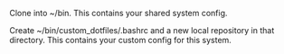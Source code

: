 Clone into ~/bin. This contains your shared system config. 

Create ~/bin/custom_dotfiles/.bashrc and a new local repository in that directory. This contains your custom config for this system.